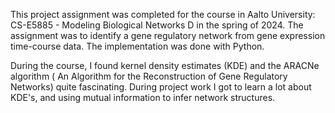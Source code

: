 This project assignment was completed for the course in Aalto University: CS-E5885 - Modeling Biological Networks D in the spring of 2024. The assignment was to identify a gene regulatory network from gene expression time-course data. The implementation was done with Python.

During the course, I found kernel density estimates (KDE) and the ARACNe algorithm ( An Algorithm for the Reconstruction of Gene Regulatory Networks) quite fascinating. During project work I got to learn a lot about KDE's, and using mutual information to infer network structures.
